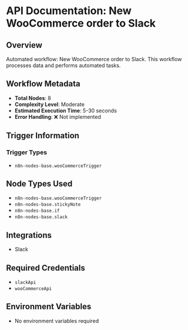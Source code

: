 # API Documentation: New WooCommerce order to Slack

## Overview
Automated workflow: New WooCommerce order to Slack. This workflow processes data and performs automated tasks.

## Workflow Metadata
- **Total Nodes**: 8
- **Complexity Level**: Moderate
- **Estimated Execution Time**: 5-30 seconds
- **Error Handling**: ❌ Not implemented

## Trigger Information
### Trigger Types
- `n8n-nodes-base.wooCommerceTrigger`

## Node Types Used
- `n8n-nodes-base.wooCommerceTrigger`
- `n8n-nodes-base.stickyNote`
- `n8n-nodes-base.if`
- `n8n-nodes-base.slack`

## Integrations
- Slack

## Required Credentials
- `slackApi`
- `wooCommerceApi`

## Environment Variables
- No environment variables required
